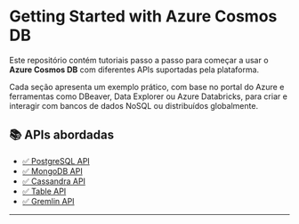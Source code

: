 # Getting Started with Azure Cosmos DB

Este repositório contém tutoriais passo a passo para começar a usar o **Azure Cosmos DB** com diferentes APIs suportadas pela plataforma.

Cada seção apresenta um exemplo prático, com base no portal do Azure e ferramentas como DBeaver, Data Explorer ou Azure Databricks, para criar e interagir com bancos de dados NoSQL ou distribuídos globalmente.

## 📚 APIs abordadas

- [✅ PostgreSQL API](./postgresql/README.md)
- [✅ MongoDB API](./mongodb/README.md)
- [✅ Cassandra API](./cassandra/README.md)
- [✅ Table API](./table/README.md)
- [✅ Gremlin API](./gremlin/README.md)

---

